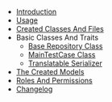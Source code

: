 <!-- docs/_sidebar.md -->

- [Introduction](introduction.md#introduction "introduction")
- [Usage](usage.md#usage)
- [Created Classes And Files](created-files#created-classes-and-files)
- Basic Classes And Traits
    - [Base Repository Class](base-repository.md#baserepository-class)
    - [MainTestCase Class](main-test.md#maintestcase-class)
    - [Translatable Serializer](translatable-serializer.md#translatable-attributes-handling)
- [The Created Models](created-model.md#created-models)
- [Roles And Permissions](permissions-usage.md#how-to-use-roles-permissions-tools)
- [Changelog](_changelog.md#changelog--)
